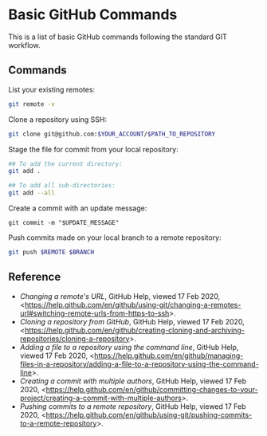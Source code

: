 # Basic GitHub Commands
This is a list of basic GitHub commands following the standard GIT workflow.

## Commands

List your existing remotes:
```sh
git remote -v
```
Clone a repository using SSH:
```sh
git clone git@github.com:$YOUR_ACCOUNT/$PATH_TO_REPOSITORY
```
Stage the file for commit from your local repository:
```sh
## To add the current directory:
git add .

## To add all sub-directories:
git add --all
```
Create a commit with an update message:
```
git commit -m "$UPDATE_MESSAGE"
```
Push commits made on your local branch to a remote repository:
```sh
git push $REMOTE $BRANCH
```

## Reference
* _Changing a remote's URL_, GitHub Help, viewed 17 Feb 2020, <<https://help.github.com/en/github/using-git/changing-a-remotes-url#switching-remote-urls-from-https-to-ssh>>.
* _Cloning a repository from GitHub_, GitHub Help, viewed 17 Feb 2020, <<https://help.github.com/en/github/creating-cloning-and-archiving-repositories/cloning-a-repository>>.
* _Adding a file to a repository using the command line_, GitHub Help, viewed 17 Feb 2020, <<https://help.github.com/en/github/managing-files-in-a-repository/adding-a-file-to-a-repository-using-the-command-line>>.
* _Creating a commit with multiple authors_, GitHub Help, viewed 17 Feb 2020, <<https://help.github.com/en/github/committing-changes-to-your-project/creating-a-commit-with-multiple-authors>>.
* _Pushing commits to a remote repository_, GitHub Help, viewed 17 Feb 2020, <<https://help.github.com/en/github/using-git/pushing-commits-to-a-remote-repository>>.
